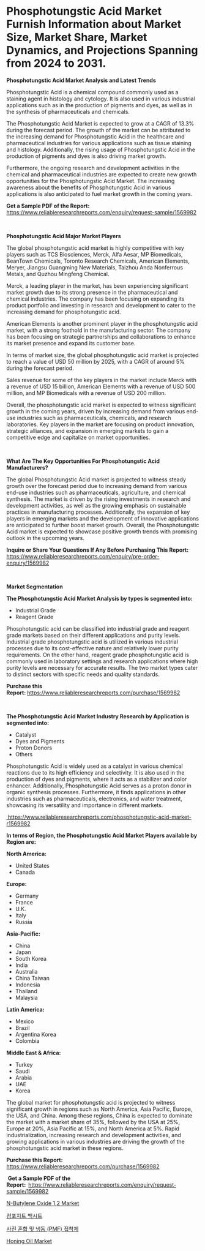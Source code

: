 <p><h1>Phosphotungstic Acid Market Furnish Information about Market Size, Market Share, Market Dynamics, and Projections Spanning from 2024 to 2031.</h1></p><p><strong>Phosphotungstic Acid Market Analysis and Latest Trends</strong></p>
<p><p>Phosphotungstic Acid is a chemical compound commonly used as a staining agent in histology and cytology. It is also used in various industrial applications such as in the production of pigments and dyes, as well as in the synthesis of pharmaceuticals and chemicals.</p><p>The Phosphotungstic Acid Market is expected to grow at a CAGR of 13.3% during the forecast period. The growth of the market can be attributed to the increasing demand for Phosphotungstic Acid in the healthcare and pharmaceutical industries for various applications such as tissue staining and histology. Additionally, the rising usage of Phosphotungstic Acid in the production of pigments and dyes is also driving market growth.</p><p>Furthermore, the ongoing research and development activities in the chemical and pharmaceutical industries are expected to create new growth opportunities for the Phosphotungstic Acid Market. The increasing awareness about the benefits of Phosphotungstic Acid in various applications is also anticipated to fuel market growth in the coming years.</p></p>
<p><strong>Get a Sample PDF of the Report:&nbsp;</strong> <a href="https://www.reliableresearchreports.com/enquiry/request-sample/1569982">https://www.reliableresearchreports.com/enquiry/request-sample/1569982</a></p>
<p>&nbsp;</p>
<p><strong>Phosphotungstic Acid Major Market Players</strong></p>
<p><p>The global phosphotungstic acid market is highly competitive with key players such as TCS Biosciences, Merck, Alfa Aesar, MP Biomedicals, BeanTown Chemicals, Toronto Research Chemicals, American Elements, Meryer, Jiangsu Guangming New Materials, Taizhou Anda Nonferrous Metals, and Quzhou Mingfeng Chemical. </p><p>Merck, a leading player in the market, has been experiencing significant market growth due to its strong presence in the pharmaceutical and chemical industries. The company has been focusing on expanding its product portfolio and investing in research and development to cater to the increasing demand for phosphotungstic acid.</p><p>American Elements is another prominent player in the phosphotungstic acid market, with a strong foothold in the manufacturing sector. The company has been focusing on strategic partnerships and collaborations to enhance its market presence and expand its customer base.</p><p>In terms of market size, the global phosphotungstic acid market is projected to reach a value of USD 50 million by 2025, with a CAGR of around 5% during the forecast period. </p><p>Sales revenue for some of the key players in the market include Merck with a revenue of USD 15 billion, American Elements with a revenue of USD 500 million, and MP Biomedicals with a revenue of USD 200 million.</p><p>Overall, the phosphotungstic acid market is expected to witness significant growth in the coming years, driven by increasing demand from various end-use industries such as pharmaceuticals, chemicals, and research laboratories. Key players in the market are focusing on product innovation, strategic alliances, and expansion in emerging markets to gain a competitive edge and capitalize on market opportunities.</p></p>
<p>&nbsp;</p>
<p><strong>What Are The Key Opportunities For Phosphotungstic Acid Manufacturers?</strong></p>
<p><p>The global Phosphotungstic Acid market is projected to witness steady growth over the forecast period due to increasing demand from various end-use industries such as pharmaceuticals, agriculture, and chemical synthesis. The market is driven by the rising investments in research and development activities, as well as the growing emphasis on sustainable practices in manufacturing processes. Additionally, the expansion of key players in emerging markets and the development of innovative applications are anticipated to further boost market growth. Overall, the Phosphotungstic Acid market is expected to showcase positive growth trends with promising outlook in the upcoming years.</p></p>
<p><strong>Inquire or Share Your Questions If Any Before Purchasing This Report:</strong> <a href="https://www.reliableresearchreports.com/enquiry/pre-order-enquiry/1569982">https://www.reliableresearchreports.com/enquiry/pre-order-enquiry/1569982</a></p>
<p>&nbsp;</p>
<p><strong>Market Segmentation</strong></p>
<p><strong>The Phosphotungstic Acid Market Analysis by types is segmented into:</strong></p>
<p><ul><li>Industrial Grade</li><li>Reagent Grade</li></ul></p>
<p><p>Phosphotungstic acid can be classified into industrial grade and reagent grade markets based on their different applications and purity levels. Industrial grade phosphotungstic acid is utilized in various industrial processes due to its cost-effective nature and relatively lower purity requirements. On the other hand, reagent grade phosphotungstic acid is commonly used in laboratory settings and research applications where high purity levels are necessary for accurate results. The two market types cater to distinct sectors with specific needs and quality standards.</p></p>
<p><strong>Purchase this Report:&nbsp;</strong><a href="https://www.reliableresearchreports.com/purchase/1569982">https://www.reliableresearchreports.com/purchase/1569982</a></p>
<p>&nbsp;</p>
<p><strong>The Phosphotungstic Acid Market Industry Research by Application is segmented into:</strong></p>
<p><ul><li>Catalyst</li><li>Dyes and Pigments</li><li>Proton Donors</li><li>Others</li></ul></p>
<p><p>Phosphotungstic Acid is widely used as a catalyst in various chemical reactions due to its high efficiency and selectivity. It is also used in the production of dyes and pigments, where it acts as a stabilizer and color enhancer. Additionally, Phosphotungstic Acid serves as a proton donor in organic synthesis processes. Furthermore, it finds applications in other industries such as pharmaceuticals, electronics, and water treatment, showcasing its versatility and importance in different markets.</p></p>
<p><a href="https://www.reliableresearchreports.com/phosphotungstic-acid-market-r1569982">&nbsp;https://www.reliableresearchreports.com/phosphotungstic-acid-market-r1569982</a></p>
<p><strong>In terms of Region, the Phosphotungstic Acid Market Players available by Region are:</strong></p>
<p>
    <p> <strong> North America: </strong>
        <ul>
            <li>United States</li>
            <li>Canada</li>
        </ul>
        </p> 
    <p> <strong> Europe: </strong>
        <ul>
            <li>Germany</li>
            <li>France</li>
            <li>U.K.</li>
            <li>Italy</li>
            <li>Russia</li>
        </ul>
        </p> 
    <p> <strong> Asia-Pacific: </strong>
        <ul>
            <li>China</li>
            <li>Japan</li>
            <li>South Korea</li>
            <li>India</li>
            <li>Australia</li>
            <li>China Taiwan</li>
            <li>Indonesia</li>
            <li>Thailand</li>
            <li>Malaysia</li>
        </ul>
        </p> 
    <p> <strong> Latin America: </strong>
        <ul>
            <li>Mexico</li>
            <li>Brazil</li>
            <li>Argentina Korea</li>
            <li>Colombia</li>
        </ul>
        </p> 
    <p> <strong> Middle East & Africa: </strong>
        <ul>
            <li>Turkey</li>
            <li>Saudi</li>
            <li>Arabia</li>
            <li>UAE</li>
            <li>Korea</li>
        </ul>
    </p>
    </p>
<p><p>The global market for phosphotungstic acid is projected to witness significant growth in regions such as North America, Asia Pacific, Europe, the USA, and China. Among these regions, China is expected to dominate the market with a market share of 35%, followed by the USA at 25%, Europe at 20%, Asia Pacific at 15%, and North America at 5%. Rapid industrialization, increasing research and development activities, and growing applications in various industries are driving the growth of the phosphotungstic acid market in these regions.</p></p>
<p><strong>Purchase this Report: </strong><a href="https://www.reliableresearchreports.com/purchase/1569982">https://www.reliableresearchreports.com/purchase/1569982</a></p>
<p>&nbsp;<strong>Get a Sample PDF of the Report:&nbsp;&nbsp;</strong><a href="https://www.reliableresearchreports.com/enquiry/request-sample/1569982">https://www.reliableresearchreports.com/enquiry/request-sample/1569982</a></p>
<p><strong></strong></p>
<p><p><a href="https://github.com/wusalecollins540tpqoz/Market-Research-Report-List-2/blob/main/n-butylene-oxide-12-market.md">N-Butylene Oxide 1,2 Market</a></p><p><a href="https://github.com/kein8762/Market-Research-Report-List-1/blob/main/9854983103497.md">컴포지트 백시트</a></p><p><a href="https://github.com/RichardLueilwitz787/Market-Research-Report-List-2/blob/main/3880597103496.md">사전 혼합 및 냉동 (PMF) 접착제</a></p><p><a href="https://github.com/kathiaseamanalvaradovlprc2h/Market-Research-Report-List-2/blob/main/honing-oil-market.md">Honing Oil Market</a></p></p>